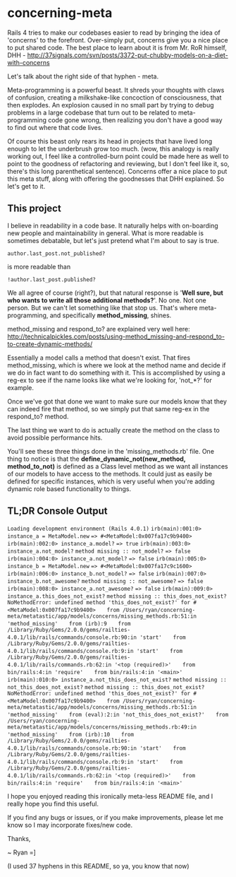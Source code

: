 concerning-meta
===============

Rails 4 tries to make our codebases easier to read by bringing the idea of 'concerns' to the forefront.  Over-simply put, concerns give you a nice place to put shared code.  The best place to learn about it is from Mr. RoR himself, DHH - http://37signals.com/svn/posts/3372-put-chubby-models-on-a-diet-with-concerns

Let's talk about the right side of that hyphen - meta.

Meta-programming is a powerful beast.  It shreds your thoughts with claws of confusion, creating a milkshake-like concoction of consciousness, that then explodes.  An explosion caused in no small part by trying to debug problems in a large codebase that turn out to be related to meta-programming code gone wrong, then realizing you don't have a good way to find out where that code lives.

Of course this beast only rears its head in projects that have lived long enough to let the underbrush grow too much. (wow, this analogy is really working out, I feel like a controlled-burn point could be made here as well to point to the goodness of refactoring and reviewing, but I don't feel like it, so, there's this long parenthetical sentence).  Concerns offer a nice place to put this meta stuff, along with offering the goodnesses that DHH explained.  So let's get to it.

This project
------------

I believe in readability in a code base.  It naturally helps with on-boarding new people and maintainability in general.  What is more readable is sometimes debatable, but let's just pretend what I'm about to say is true.

`author.last_post.not_published?`

is more readable than

`!author.last_post.published?`

We all agree of course (right?), but that natural response is '**Well sure, but who wants to write all those additional methods?**'.  No one.  Not one person.  But we can't let something like that stop us.  That's where meta-programming, and specifically **method_missing**, shines.

method_missing and respond_to? are explained very well here: http://technicalpickles.com/posts/using-method_missing-and-respond_to-to-create-dynamic-methods/

Essentially a model calls a method that doesn't exist.  That fires method_missing, which is where we look at the method name and decide if we do in fact want to do something with it.  This is accomplished by using a reg-ex to see if the name looks like what we're looking for, 'not_*?' for example.

Once we've got that done we want to make sure our models know that they can indeed fire that method, so we simply put that same reg-ex in the respond_to? method.

The last thing we want to do is actually create the method on the class to avoid possible performance hits.

You'll see these three things done in the 'missing_methods.rb' file.  One thing to notice is that the **define_dynamic_not(new_method, method_to_not)** is defined as a Class level method as we want all instances of our models to have access to the methods.  It could just as easily be defined for specific instances, which is very useful when you're adding dynamic role based functionality to things.

TL;DR Console Output
--------------------

`Loading development environment (Rails 4.0.1)`
`irb(main):001:0> instance_a = MetaModel.new`
`=> #<MetaModel:0x007fa17c9b9400>`
`irb(main):002:0> instance_a.model?`
`=> true`
`irb(main):003:0> instance_a.not_model?`
`method missing :: not_model?`
`=> false`
`irb(main):004:0> instance_a.not_model?`
`=> false`
`irb(main):005:0> instance_b = MetaModel.new`
`=> #<MetaModel:0x007fa17c9c1600>`
`irb(main):006:0> instance_b.not_model?`
`=> false`
`irb(main):007:0> instance_b.not_awesome?`
`method missing :: not_awesome?`
`=> false`
`irb(main):008:0> instance_a.not_awesome?`
`=> false`
`irb(main):009:0> instance_a.this_does_not_exist?`
`method missing :: this_does_not_exist?`
`NoMethodError: undefined method 'this_does_not_exist?' for #<MetaModel:0x007fa17c9b9400>`
`	from /Users/ryan/concerning-meta/metatastic/app/models/concerns/missing_methods.rb:51:in 'method_missing'`
`	from (irb):9`
`	from /Library/Ruby/Gems/2.0.0/gems/railties-4.0.1/lib/rails/commands/console.rb:90:in 'start'`
`	from /Library/Ruby/Gems/2.0.0/gems/railties-4.0.1/lib/rails/commands/console.rb:9:in 'start'`
`	from /Library/Ruby/Gems/2.0.0/gems/railties-4.0.1/lib/rails/commands.rb:62:in '<top (required)>'`
`	from bin/rails:4:in 'require'`
`	from bin/rails:4:in '<main>'`
`irb(main):010:0> instance_a.not_this_does_not_exist?`
`method missing :: not_this_does_not_exist?`
`method missing :: this_does_not_exist?`
`NoMethodError: undefined method 'this_does_not_exist?' for #<MetaModel:0x007fa17c9b9400>`
`	from /Users/ryan/concerning-meta/metatastic/app/models/concerns/missing_methods.rb:51:in 'method_missing'`
`	from (eval):2:in 'not_this_does_not_exist?'`
`	from /Users/ryan/concerning-meta/metatastic/app/models/concerns/missing_methods.rb:49:in 'method_missing'`
`	from (irb):10`
`	from /Library/Ruby/Gems/2.0.0/gems/railties-4.0.1/lib/rails/commands/console.rb:90:in 'start'`
`	from /Library/Ruby/Gems/2.0.0/gems/railties-4.0.1/lib/rails/commands/console.rb:9:in 'start'`
`	from /Library/Ruby/Gems/2.0.0/gems/railties-4.0.1/lib/rails/commands.rb:62:in '<top (required)>'`
`	from bin/rails:4:in 'require'`
`	from bin/rails:4:in '<main>'`

I hope you enjoyed reading this ironically meta-less README file, and I really hope you find this useful.

If you find any bugs or issues, or if you make improvements, please let me know so I may incorporate fixes/new code.

Thanks,

~ Ryan =]

(I used 37 hyphens in this README, so ya, you know that now)
